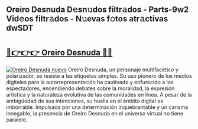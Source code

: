 ## Oreiro Desnuda D𝚎sn𝚞dos filtr𝚊dos - Parts-9w2 Vid𝚎os filtr𝚊dos - N𝚞evas f𝚘tos atr𝚊ctivas dwSDT

# <h2><a href="http://mbb3iy.tromn.icu/?c=Oreiro+Desnuda">🔗👉👉👉 Oreiro Desnuda 🔗🔗</a></h2>

[![Oreiro Desnuda nuevo](https://i.imgur.com/pEAQMta.gif)](http://mbb3iy.tromn.icu/?c=Oreiro+Desnuda)
Oreiro Desnuda, un personaje multifacético y polarizador, se resiste a las etiquetas simples. Su uso pionero de los medios digitales para la autorrepresentación ha cautivado y enfurecido a los espectadores, encendiendo debates sobre la moralidad, la expresión artística y la naturaleza evolutiva de las comunidades en línea. A pesar de la ambigüedad de sus intenciones, su huella en el ámbito digital es imborrable. Impulsada por una determinación inquebrantable y un carisma innegable, la presencia de Oreiro Desnuda en el universo virtual no tiene paralelo.
